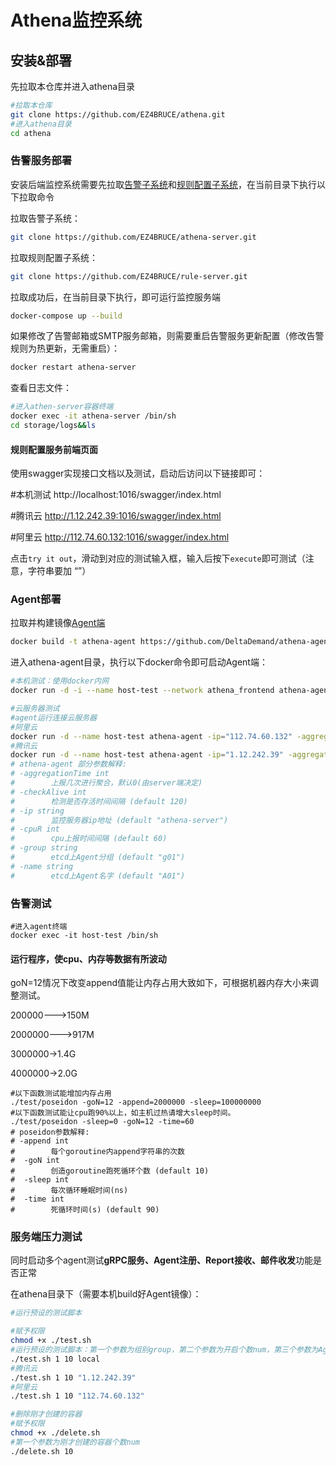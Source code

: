# Athena监控系统



## 安装&部署

先拉取本仓库并进入athena目录

```bash
#拉取本仓库
git clone https://github.com/EZ4BRUCE/athena.git
#进入athena目录
cd athena
```



### 告警服务部署

安装后端监控系统需要先拉取[告警子系统](https://github.com/EZ4BRUCE/athena-server)和[规则配置子系统](https://github.com/EZ4BRUCE/rule-server)，在当前目录下执行以下拉取命令

拉取告警子系统：

```bash
git clone https://github.com/EZ4BRUCE/athena-server.git
```

拉取规则配置子系统：

```bash
git clone https://github.com/EZ4BRUCE/rule-server.git
```

拉取成功后，在当前目录下执行，即可运行监控服务端

```bash
docker-compose up --build
```

如果修改了告警邮箱或SMTP服务邮箱，则需要重启告警服务更新配置（修改告警规则为热更新，无需重启）：

```bash
docker restart athena-server
```

查看日志文件：

```bash
#进入athen-server容器终端
docker exec -it athena-server /bin/sh
cd storage/logs&&ls
```



#### 规则配置服务前端页面

使用swagger实现接口文档以及测试，启动后访问以下链接即可：

#本机测试
http://localhost:1016/swagger/index.html

#腾讯云
http://1.12.242.39:1016/swagger/index.html

#阿里云
http://112.74.60.132:1016/swagger/index.html

点击`try it out`，滑动到对应的测试输入框，输入后按下`execute`即可测试（注意，字符串要加 “”）



### Agent部署

拉取并构建镜像[Agent端](https://github.com/DeltaDemand/athena-agent)

```bash
docker build -t athena-agent https://github.com/DeltaDemand/athena-agent.git#main
```

进入athena-agent目录，执行以下docker命令即可启动Agent端：

```bash
#本机测试：使用docker内网
docker run -d -i --name host-test --network athena_frontend athena-agent -aggregationTime=5 -checkAlive=30 -cpuR=10 -memR=10 -diskR=10 -cpu_memR=10 -group=group01 -name=agent01

#云服务器测试
#agent运行连接云服务器
#阿里云
docker run -d --name host-test athena-agent -ip="112.74.60.132" -aggregationTime=5 -checkAlive=30 -cpuR=10 -memR=10 -diskR=10 -cpu_memR=10 -group=group01 -name=agent01
#腾讯云
docker run -d --name host-test athena-agent -ip="1.12.242.39" -aggregationTime=5 -checkAlive=30 -cpuR=10 -memR=10 -diskR=10 -cpu_memR=10 -group=group01 -name=agent01
# athena-agent 部分参数解释:
# -aggregationTime int                                                      
#        上报几次进行聚合，默认0(由server端决定)
# -checkAlive int                                                           
#        检测是否存活时间间隔 (default 120) 
# -ip string
#        监控服务器ip地址 (default "athena-server")
# -cpuR int
#        cpu上报时间间隔 (default 60)
# -group string
#        etcd上Agent分组 (default "g01")
# -name string
#        etcd上Agent名字 (default "A01")
```

### 告警测试

```
#进入agent终端
docker exec -it host-test /bin/sh
```

#### 运行程序，使cpu、内存等数据有所波动

goN=12情况下改变append值能让内存占用大致如下，可根据机器内存大小来调整测试。

200000--->150M

2000000--->917M

3000000->1.4G

4000000->2.0G

```
#以下函数测试能增加内存占用
./test/poseidon -goN=12 -append=2000000 -sleep=100000000
#以下函数测试能让cpu跑90%以上，如主机过热请增大sleep时间。
./test/poseidon -sleep=0 -goN=12 -time=60
# poseidon参数解释:
# -append int                                 
#        每个goroutine内append字符串的次数     
#  -goN int                                    
#        创造goroutine跑死循环个数 (default 10)
#  -sleep int                                  
#        每次循环睡眠时间(ns)                  
#  -time int                                  
#        死循环时间(s) (default 90) 
```



### 服务端压力测试

同时启动多个agent测试**gRPC服务、Agent注册、Report接收、邮件收发**功能是否正常

在athena目录下（需要本机build好Agent镜像）：

```bash
#运行预设的测试脚本

#赋予权限
chmod +x ./test.sh
#运行预设的测试脚本：第一个参数为组别group，第二个参数为开启个数num，第三个参数为Agent要连接的服务器
./test.sh 1 10 local
#腾讯云
./test.sh 1 10 "1.12.242.39"
#阿里云
./test.sh 1 10 "112.74.60.132"

#删除刚才创建的容器
#赋予权限
chmod +x ./delete.sh
#第一个参数为刚才创建的容器个数num
./delete.sh 10
```

